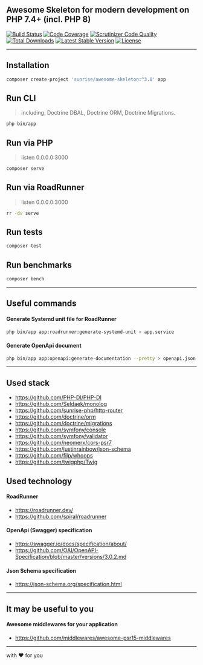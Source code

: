 ## Awesome Skeleton for modern development on PHP 7.4+ (incl. PHP 8)

[![Build Status](https://scrutinizer-ci.com/g/sunrise-php/awesome-skeleton/badges/build.png?b=master)](https://scrutinizer-ci.com/g/sunrise-php/awesome-skeleton/build-status/master)
[![Code Coverage](https://scrutinizer-ci.com/g/sunrise-php/awesome-skeleton/badges/coverage.png?b=master)](https://scrutinizer-ci.com/g/sunrise-php/awesome-skeleton/?branch=master)
[![Scrutinizer Code Quality](https://scrutinizer-ci.com/g/sunrise-php/awesome-skeleton/badges/quality-score.png?b=master)](https://scrutinizer-ci.com/g/sunrise-php/awesome-skeleton/?branch=master)
[![Total Downloads](https://poser.pugx.org/sunrise/awesome-skeleton/downloads?format=flat)](https://packagist.org/packages/sunrise/awesome-skeleton)
[![Latest Stable Version](https://poser.pugx.org/sunrise/awesome-skeleton/v/stable?format=flat)](https://packagist.org/packages/sunrise/awesome-skeleton)
[![License](https://poser.pugx.org/sunrise/awesome-skeleton/license?format=flat)](https://packagist.org/packages/sunrise/awesome-skeleton)

---

## Installation

```bash
composer create-project 'sunrise/awesome-skeleton:^3.0' app
```

## Run CLI

> including: Doctrine DBAL, Doctrine ORM, Doctrine Migrations.

```bash
php bin/app
```

## Run via PHP

> listen 0.0.0.0:3000

```bash
composer serve
```

## Run via RoadRunner

> listen 0.0.0.0:3000

```bash
rr -dv serve
```

## Run tests

```bash
composer test
```

## Run benchmarks

```bash
composer bench
```

---

## Useful commands

#### Generate Systemd unit file for RoadRunner 

```bash
php bin/app app:roadrunner:generate-systemd-unit > app.service
```

#### Generate OpenApi document

```bash
php bin/app app:openapi:generate-documentation --pretty > openapi.json
```

---

## Used stack

* https://github.com/PHP-DI/PHP-DI
* https://github.com/Seldaek/monolog
* https://github.com/sunrise-php/http-router
* https://github.com/doctrine/orm
* https://github.com/doctrine/migrations
* https://github.com/symfony/console
* https://github.com/symfony/validator
* https://github.com/neomerx/cors-psr7
* https://github.com/justinrainbow/json-schema
* https://github.com/filp/whoops
* https://github.com/twigphp/Twig

## Used technology

#### RoadRunner

* https://roadrunner.dev/
* https://github.com/spiral/roadrunner

#### OpenApi (Swagger) specification

* https://swagger.io/docs/specification/about/
* https://github.com/OAI/OpenAPI-Specification/blob/master/versions/3.0.2.md

#### Json Schema specification

* https://json-schema.org/specification.html

---

## It may be useful to you

#### Awesome middlewares for your application

* https://github.com/middlewares/awesome-psr15-middlewares

---

with :heart: for you

